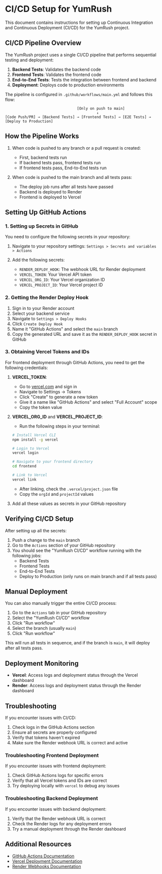 # CI/CD Setup for YumRush

This document contains instructions for setting up Continuous Integration and Continuous Deployment (CI/CD) for the YumRush project.

## CI/CD Pipeline Overview

The YumRush project uses a single CI/CD pipeline that performs sequential testing and deployment:

1. **Backend Tests**: Validates the backend code
2. **Frontend Tests**: Validates the frontend code
3. **End-to-End Tests**: Tests the integration between frontend and backend
4. **Deployment**: Deploys code to production environments

The pipeline is configured in `.github/workflows/main.yml` and follows this flow:

```
                                 [Only on push to main]
                                          ↓
[Code Push/PR] → [Backend Tests] → [Frontend Tests] → [E2E Tests] → [Deploy to Production]
```

## How the Pipeline Works

1. When code is pushed to any branch or a pull request is created:
   - First, backend tests run
   - If backend tests pass, frontend tests run
   - If frontend tests pass, End-to-End tests run

2. When code is pushed to the main branch and all tests pass:
   - The deploy job runs after all tests have passed
   - Backend is deployed to Render
   - Frontend is deployed to Vercel

## Setting Up GitHub Actions

### 1. Setting up Secrets in GitHub

You need to configure the following secrets in your repository:

1. Navigate to your repository settings: `Settings > Secrets and variables > Actions`
2. Add the following secrets:

   - `RENDER_DEPLOY_HOOK`: The webhook URL for Render deployment
   - `VERCEL_TOKEN`: Your Vercel API token
   - `VERCEL_ORG_ID`: Your Vercel organization ID
   - `VERCEL_PROJECT_ID`: Your Vercel project ID

### 2. Getting the Render Deploy Hook

1. Sign in to your Render account
2. Select your backend service
3. Navigate to `Settings > Deploy Hooks`
4. Click `Create Deploy Hook`
5. Name it "GitHub Actions" and select the `main` branch
6. Copy the generated URL and save it as the `RENDER_DEPLOY_HOOK` secret in GitHub

### 3. Obtaining Vercel Tokens and IDs

For frontend deployment through GitHub Actions, you need to get the following credentials:

1. **VERCEL_TOKEN**:
   - Go to [vercel.com](https://vercel.com) and sign in
   - Navigate to Settings → Tokens
   - Click "Create" to generate a new token
   - Give it a name like "GitHub Actions" and select "Full Account" scope
   - Copy the token value

2. **VERCEL_ORG_ID** and **VERCEL_PROJECT_ID**:
   - Run the following steps in your terminal:
   ```bash
   # Install Vercel CLI
   npm install -g vercel
   
   # Login to Vercel
   vercel login
   
   # Navigate to your frontend directory
   cd frontend
   
   # Link to Vercel
   vercel link
   ```
   - After linking, check the `.vercel/project.json` file
   - Copy the `orgId` and `projectId` values

3. Add all these values as secrets in your GitHub repository

## Verifying CI/CD Setup

After setting up all the secrets:

1. Push a change to the `main` branch
2. Go to the `Actions` section of your GitHub repository
3. You should see the "YumRush CI/CD" workflow running with the following jobs:
   - Backend Tests
   - Frontend Tests
   - End-to-End Tests
   - Deploy to Production (only runs on main branch and if all tests pass)

## Manual Deployment

You can also manually trigger the entire CI/CD process:

1. Go to the `Actions` tab in your GitHub repository
2. Select the "YumRush CI/CD" workflow
3. Click "Run workflow"
4. Select the branch (usually `main`)
5. Click "Run workflow"

This will run all tests in sequence, and if the branch is `main`, it will deploy after all tests pass.

## Deployment Monitoring

- **Vercel**: Access logs and deployment status through the Vercel dashboard
- **Render**: Access logs and deployment status through the Render dashboard

## Troubleshooting

If you encounter issues with CI/CD:

1. Check logs in the GitHub Actions section
2. Ensure all secrets are properly configured
3. Verify that tokens haven't expired
4. Make sure the Render webhook URL is correct and active

### Troubleshooting Frontend Deployment

If you encounter issues with frontend deployment:

1. Check GitHub Actions logs for specific errors
2. Verify that all Vercel tokens and IDs are correct
3. Try deploying locally with `vercel` to debug any issues

### Troubleshooting Backend Deployment

If you encounter issues with backend deployment:

1. Verify that the Render webhook URL is correct
2. Check the Render logs for any deployment errors
3. Try a manual deployment through the Render dashboard

## Additional Resources

- [GitHub Actions Documentation](https://docs.github.com/en/actions)
- [Vercel Deployment Documentation](https://vercel.com/docs)
- [Render Webhooks Documentation](https://render.com/docs/deploy-hooks)